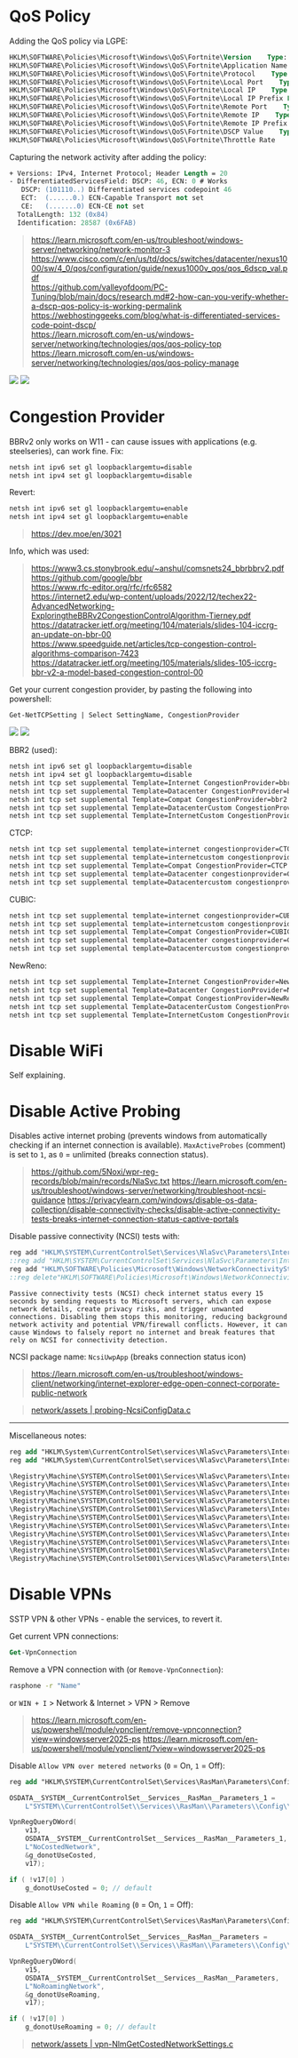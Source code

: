 # QoS Policy

Adding the QoS policy via LGPE:
```ps
HKLM\SOFTWARE\Policies\Microsoft\Windows\QoS\Fortnite\Version    Type: REG_SZ, Length: 8, Data: 1.0
HKLM\SOFTWARE\Policies\Microsoft\Windows\QoS\Fortnite\Application Name    Type: REG_SZ, Length: 68, Data: FortniteClient-Win64-Shipping.exe
HKLM\SOFTWARE\Policies\Microsoft\Windows\QoS\Fortnite\Protocol    Type: REG_SZ, Length: 4, Data: * # TCP and UDP
HKLM\SOFTWARE\Policies\Microsoft\Windows\QoS\Fortnite\Local Port    Type: REG_SZ, Length: 4, Data: * # Any source port
HKLM\SOFTWARE\Policies\Microsoft\Windows\QoS\Fortnite\Local IP    Type: REG_SZ, Length: 4, Data: * # Any source IP
HKLM\SOFTWARE\Policies\Microsoft\Windows\QoS\Fortnite\Local IP Prefix Length    Type: REG_SZ, Length: 4, Data: *
HKLM\SOFTWARE\Policies\Microsoft\Windows\QoS\Fortnite\Remote Port    Type: REG_SZ, Length: 4, Data: * # Any destination port
HKLM\SOFTWARE\Policies\Microsoft\Windows\QoS\Fortnite\Remote IP    Type: REG_SZ, Length: 4, Data: * # Any destination IP
HKLM\SOFTWARE\Policies\Microsoft\Windows\QoS\Fortnite\Remote IP Prefix Length    Type: REG_SZ, Length: 4, Data: *
HKLM\SOFTWARE\Policies\Microsoft\Windows\QoS\Fortnite\DSCP Value    Type: REG_SZ, Length: 6, Data: 46 # High Priority, Expedited Forwarding (EF)
HKLM\SOFTWARE\Policies\Microsoft\Windows\QoS\Fortnite\Throttle Rate    Type: REG_SZ, Length: 6, Data: -1 # Unspecified throttle rate (none), 'Data' would specify rate in KBps
```
Capturing the network activity after adding the policy:
```ps
+ Versions: IPv4, Internet Protocol; Header Length = 20
- DifferentiatedServicesField: DSCP: 46, ECN: 0 # Works
   DSCP: (101110..) Differentiated services codepoint 46
   ECT:  (......0.) ECN-Capable Transport not set
   CE:   (.......0) ECN-CE not set
  TotalLength: 132 (0x84)
  Identification: 28587 (0x6FAB)
```
> https://learn.microsoft.com/en-us/troubleshoot/windows-server/networking/network-monitor-3  
> https://www.cisco.com/c/en/us/td/docs/switches/datacenter/nexus1000/sw/4_0/qos/configuration/guide/nexus1000v_qos/qos_6dscp_val.pdf  
> https://github.com/valleyofdoom/PC-Tuning/blob/main/docs/research.md#2-how-can-you-verify-whether-a-dscp-qos-policy-is-working-permalink  
> https://webhostinggeeks.com/blog/what-is-differentiated-services-code-point-dscp/  
> https://learn.microsoft.com/en-us/windows-server/networking/technologies/qos/qos-policy-top  
> https://learn.microsoft.com/en-us/windows-server/networking/technologies/qos/qos-policy-manage

![](https://github.com/5Noxi/win-config/blob/main/network/images/qosvalues.png?raw=true)
![](https://github.com/5Noxi/win-config/blob/main/network/images/qosexplanation.png?raw=true)

# Congestion Provider

BBRv2 only works on W11 - can cause issues with applications (e.g. steelseries), can work fine. Fix:
```bat
netsh int ipv6 set gl loopbacklargemtu=disable
netsh int ipv4 set gl loopbacklargemtu=disable
```
Revert:
```bat
netsh int ipv6 set gl loopbacklargemtu=enable
netsh int ipv4 set gl loopbacklargemtu=enable
```
> https://dev.moe/en/3021

Info, which was used:
> https://www3.cs.stonybrook.edu/~anshul/comsnets24_bbrbbrv2.pdf  
> https://github.com/google/bbr  
> https://www.rfc-editor.org/rfc/rfc6582  
> https://internet2.edu/wp-content/uploads/2022/12/techex22-AdvancedNetworking-ExploringtheBBRv2CongestionControlAlgorithm-Tierney.pdf  
> https://datatracker.ietf.org/meeting/104/materials/slides-104-iccrg-an-update-on-bbr-00  
> https://www.speedguide.net/articles/tcp-congestion-control-algorithms-comparison-7423  
> https://datatracker.ietf.org/meeting/105/materials/slides-105-iccrg-bbr-v2-a-model-based-congestion-control-00

Get your current congestion provider, by pasting the following into powershell:
```
Get-NetTCPSetting | Select SettingName, CongestionProvider
```

![](https://github.com/5Noxi/win-config/blob/main/network/images/congnet.png?raw=true)
![](https://github.com/5Noxi/win-config/blob/main/network/images/congnet2.png?raw=true)

BBR2 (used):
```ps
netsh int ipv6 set gl loopbacklargemtu=disable
netsh int ipv4 set gl loopbacklargemtu=disable
netsh int tcp set supplemental Template=Internet CongestionProvider=bbr2
netsh int tcp set supplemental Template=Datacenter CongestionProvider=bbr2
netsh int tcp set supplemental Template=Compat CongestionProvider=bbr2
netsh int tcp set supplemental Template=DatacenterCustom CongestionProvider=bbr2
netsh int tcp set supplemental Template=InternetCustom CongestionProvider=bbr2
```
CTCP:
```ps
netsh int tcp set supplemental template=internet congestionprovider=CTCP
netsh int tcp set supplemental template=internetcustom congestionprovider=CTCP
netsh int tcp set supplemental Template=Compat CongestionProvider=CTCP
netsh int tcp set supplemental template=Datacenter congestionprovider=CTCP
netsh int tcp set supplemental template=Datacentercustom congestionprovider=CTCP
```
CUBIC:
```ps
netsh int tcp set supplemental template=internet congestionprovider=CUBIC
netsh int tcp set supplemental template=internetcustom congestionprovider=CUBIC
netsh int tcp set supplemental Template=Compat CongestionProvider=CUBIC
netsh int tcp set supplemental template=Datacenter congestionprovider=CUBIC
netsh int tcp set supplemental template=Datacentercustom congestionprovider=CUBIC
```
NewReno:
```ps
netsh int tcp set supplemental Template=Internet CongestionProvider=NewReno
netsh int tcp set supplemental Template=Datacenter CongestionProvider=NewReno
netsh int tcp set supplemental Template=Compat CongestionProvider=NewReno
netsh int tcp set supplemental Template=DatacenterCustom CongestionProvider=NewReno
netsh int tcp set supplemental Template=InternetCustom CongestionProvider=NewReno
```

# Disable WiFi

Self explaining.

# Disable Active Probing

Disables active internet probing (prevents windows from automatically checking if an internet connection is available). `MaxActiveProbes` (comment) is set to `1`, as `0` = unlimited (breaks connection status).

> https://github.com/5Noxi/wpr-reg-records/blob/main/records/NlaSvc.txt
> https://learn.microsoft.com/en-us/troubleshoot/windows-server/networking/troubleshoot-ncsi-guidance
> https://privacylearn.com/windows/disable-os-data-collection/disable-connectivity-checks/disable-active-connectivity-tests-breaks-internet-connection-status-captive-portals

Disable passive connectivity (NCSI) tests with:
```bat
reg add "HKLM\SYSTEM\CurrentControlSet\Services\NlaSvc\Parameters\Internet" /v PassivePollPeriod /t REG_DWORD /d 0 /f
::reg add "HKLM\SYSTEM\CurrentControlSet\Services\NlaSvc\Parameters\Internet" /v PassivePollPeriod /t REG_DWORD /d 15 /f
reg add "HKLM\SOFTWARE\Policies\Microsoft\Windows\NetworkConnectivityStatusIndicator" /v DisablePassivePolling /t REG_DWORD /d 1 /f
::reg delete"HKLM\SOFTWARE\Policies\Microsoft\Windows\NetworkConnectivityStatusIndicator" /v DisablePassivePolling /f
```
```
Passive connectivity tests (NCSI) check internet status every 15 seconds by sending requests to Microsoft servers, which can expose network details, create privacy risks, and trigger unwanted connections. Disabling them stops this monitoring, reducing background network activity and potential VPN/firewall conflicts. However, it can cause Windows to falsely report no internet and break features that rely on NCSI for connectivity detection.
```
NCSI package name: `NcsiUwpApp` (breaks connection status icon)
> https://learn.microsoft.com/en-us/troubleshoot/windows-client/networking/internet-explorer-edge-open-connect-corporate-public-network

> [network/assets | probing-NcsiConfigData.c](https://github.com/5Noxi/win-config/blob/main/network/assets/probing-NcsiConfigData.c)

---

Miscellaneous notes:
```ps
reg add "HKLM\System\CurrentControlSet\services\NlaSvc\Parameters\Internet" /v EnableUserActiveProbing /t REG_DWORD /d 0 /f
reg add "HKLM\System\CurrentControlSet\services\NlaSvc\Parameters\Internet" /v MaxActiveProbes /t REG_DWORD /d 1 /f

\Registry\Machine\SYSTEM\ControlSet001\Services\NlaSvc\Parameters\Internet : ActiveDnsProbeContent
\Registry\Machine\SYSTEM\ControlSet001\Services\NlaSvc\Parameters\Internet : ActiveDnsProbeContentV6
\Registry\Machine\SYSTEM\ControlSet001\Services\NlaSvc\Parameters\Internet : ActiveDnsProbeHost
\Registry\Machine\SYSTEM\ControlSet001\Services\NlaSvc\Parameters\Internet : ActiveDnsProbeHostV6
\Registry\Machine\SYSTEM\ControlSet001\Services\NlaSvc\Parameters\Internet : ActiveWebProbeContent
\Registry\Machine\SYSTEM\ControlSet001\Services\NlaSvc\Parameters\Internet : ActiveWebProbeContentV6
\Registry\Machine\SYSTEM\ControlSet001\Services\NlaSvc\Parameters\Internet : ActiveWebProbeHost
\Registry\Machine\SYSTEM\ControlSet001\Services\NlaSvc\Parameters\Internet : ActiveWebProbeHostV6
\Registry\Machine\SYSTEM\ControlSet001\Services\NlaSvc\Parameters\Internet : ActiveWebProbePath
\Registry\Machine\SYSTEM\ControlSet001\Services\NlaSvc\Parameters\Internet : ActiveWebProbePathV6
\Registry\Machine\SYSTEM\ControlSet001\Services\NlaSvc\Parameters\Internet : ReprobeThreshold
```

# Disable VPNs

SSTP VPN & other VPNs - enable the services, to revert it.

Get current VPN connections:
```ps
Get-VpnConnection
```
Remove a VPN connection with (or `Remove-VpnConnection`):
```bat
rasphone -r "Name"
```
or `WIN + I` > Network & Internet > VPN > Remove

> https://learn.microsoft.com/en-us/powershell/module/vpnclient/remove-vpnconnection?view=windowsserver2025-ps
> https://learn.microsoft.com/en-us/powershell/module/vpnclient/?view=windowsserver2025-ps

Disable `Allow VPN over metered networks` (`0` = On, `1` = Off):
```ps
reg add "HKLM\SYSTEM\CurrentControlSet\Services\RasMan\Parameters\Config\VpnCostedNetworkSettings" /v NoCostedNetwork /d 1 /f
```
```c
OSDATA__SYSTEM__CurrentControlSet__Services__RasMan__Parameters_1 = 
    L"SYSTEM\\CurrentControlSet\\Services\\RasMan\\Parameters\\Config\\VpnCostedNetworkSettings";

VpnRegQueryDWord(
    v13,
    OSDATA__SYSTEM__CurrentControlSet__Services__RasMan__Parameters_1,
    L"NoCostedNetwork",
    &g_donotUseCosted,
    v17);

if ( !v17[0] )
    g_donotUseCosted = 0; // default
```
Disable `Allow VPN while Roaming` (`0` = On, `1` = Off):
```ps
reg add "HKLM\SYSTEM\CurrentControlSet\Services\RasMan\Parameters\Config\VpnCostedNetworkSettings" /v NoRoamingNetwork /d 1 /f
```
```c
OSDATA__SYSTEM__CurrentControlSet__Services__RasMan__Parameters = 
    L"SYSTEM\\CurrentControlSet\\Services\\RasMan\\Parameters\\Config\\VpnCostedNetworkSettings";

VpnRegQueryDWord(
    v15,
    OSDATA__SYSTEM__CurrentControlSet__Services__RasMan__Parameters,
    L"NoRoamingNetwork",
    &g_donotUseRoaming,
    v17);

if ( !v17[0] )
    g_donotUseRoaming = 0; // default
```

> [network/assets | vpn-NlmGetCostedNetworkSettings.c](https://github.com/5Noxi/win-config/blob/main/network/assets/vpn-NlmGetCostedNetworkSettings.c)